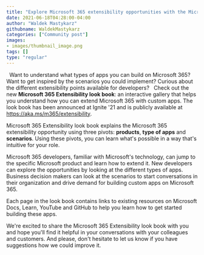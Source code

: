 ```yaml
---
title: "Explore Microsoft 365 extensibility opportunities with the Microsoft 365 Extensibility look book"
date: 2021-06-18T04:28:00-04:00
author: "Waldek Mastykarz"
githubname: WaldekMastykarz
categories: ["Community post"]
images:
- images/thumbnail_image.png
tags: []
type: "regular"
---
```

 
Want to understand what types of apps you can build on Microsoft 365?
Want to get inspired by the scenarios you could implement? Curious about
the different extensibility points available for developers?
 
Check out the new **Microsoft 365 Extensibility look book**: an
interactive gallery that helps you understand how you can extend
Microsoft 365 with custom apps. The look book has been announced at
Ignite '21 and is publicly available at
<https://aka.ms/m365/extensibility>.
 

Microsoft 365 Extensibility look book explains the Microsoft 365
extensibility opportunity using three pivots: **products**, **type of
apps** and **scenarios**. Using these pivots, you can learn what's
possible in a way that's intuitive for your role.
 

Microsoft 365 developers, familiar with Microsoft's technology, can
jump to the specific Microsoft product and learn how to extend it. New
developers can explore the opportunities by looking at the different
types of apps. Business decision makers can look at the scenarios to
start conversations in their organization and drive demand for building
custom apps on Microsoft 365.
 

Each page in the look book contains links to existing resources on
Microsoft Docs, Learn, YouTube and GitHub to help you learn how to get
started building these apps.
 

We're excited to share the Microsoft 365 Extensibility look book with
you and hope you'll find it helpful in your conversations with your
colleagues and customers. And please, don't hesitate to let us know if
you have suggestions how we could improve it.
